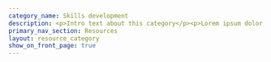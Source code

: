 ```yaml
---
category_name: Skills development
description: <p>Intro text about this category</p><p>Lorem ipsum dolor sit amet, consectetur adipiscing elit, sed do eiusmod tempor incididunt ut labore et dolore magna aliqua.</p>
primary_nav_section: Resources
layout: resource_category
show_on_front_page: true
---
```

